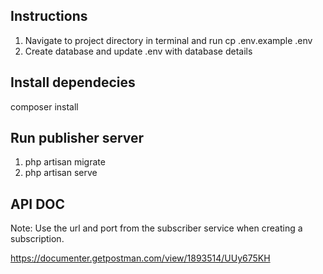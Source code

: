 ## Instructions
1. Navigate to project directory in terminal and run cp .env.example .env
2. Create database and update .env with database details

## Install dependecies
composer install
## Run publisher server
1. php artisan migrate
2. php artisan serve
## API DOC
Note: Use the url and port from the subscriber service when creating a subscription.

https://documenter.getpostman.com/view/1893514/UUy675KH

